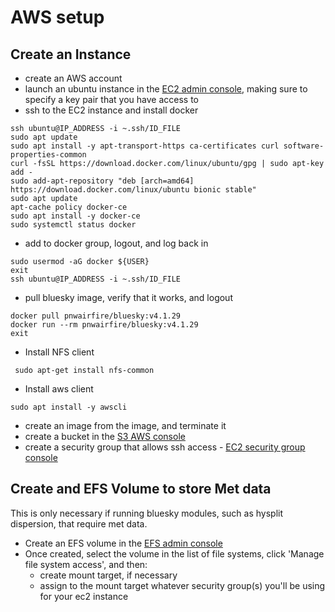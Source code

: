 # AWS setup

## Create an Instance

 - create an AWS account
 - launch an ubuntu instance in the [EC2 admin console](https://us-west-2.console.aws.amazon.com/ec2/home), making sure to specify a key pair that you have access to
 - ssh to the EC2 instance and install docker
```
ssh ubuntu@IP_ADDRESS -i ~.ssh/ID_FILE
sudo apt update
sudo apt install -y apt-transport-https ca-certificates curl software-properties-common
curl -fsSL https://download.docker.com/linux/ubuntu/gpg | sudo apt-key add -
sudo add-apt-repository "deb [arch=amd64] https://download.docker.com/linux/ubuntu bionic stable"
sudo apt update
apt-cache policy docker-ce
sudo apt install -y docker-ce
sudo systemctl status docker
```
 - add to docker group, logout, and log back in
```
sudo usermod -aG docker ${USER}
exit
ssh ubuntu@IP_ADDRESS -i ~.ssh/ID_FILE
```
 - pull bluesky image, verify that it works, and logout
```
docker pull pnwairfire/bluesky:v4.1.29
docker run --rm pnwairfire/bluesky:v4.1.29
exit
```
 - Install NFS client
```
 sudo apt-get install nfs-common
```
 - Install aws client
 ```
 sudo apt install -y awscli
 ```
 - create an image from the image, and terminate it
 - create a bucket in the [S3 AWS console](https://s3.console.aws.amazon.com/s3/home)
 - create a security group that allows ssh access - [EC2 security group console](https://us-west-2.console.aws.amazon.com/ec2/home#SecurityGroups)

## Create and EFS Volume to store Met data

This is only necessary if running bluesky modules, such as hysplit
dispersion, that require met data.

 - Create an EFS volume in the [EFS admin console](https://us-west-2.console.aws.amazon.com/efs/home)
 - Once created, select the volume in the list of file systems, click 'Manage file system access', and then:
    - create mount target, if necessary
    - assign to the mount target whatever security group(s) you'll be using for your ec2 instance
